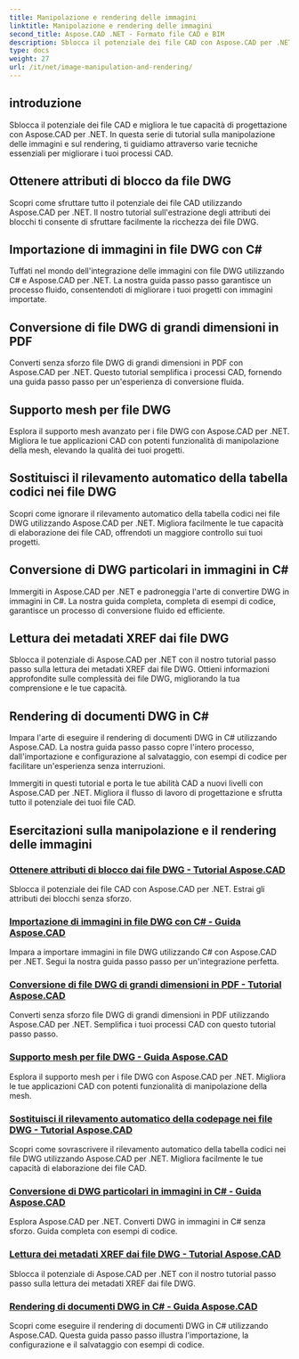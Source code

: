 ```yaml
---
title: Manipolazione e rendering delle immagini
linktitle: Manipolazione e rendering delle immagini
second_title: Aspose.CAD .NET - Formato file CAD e BIM
description: Sblocca il potenziale dei file CAD con Aspose.CAD per .NET. Scopri l'estrazione degli attributi dei blocchi, l'importazione di immagini, la conversione da DWG a PDF, il supporto mesh e molto altro ancora senza sforzo.
type: docs
weight: 27
url: /it/net/image-manipulation-and-rendering/
---
```


## introduzione

Sblocca il potenziale dei file CAD e migliora le tue capacità di progettazione con Aspose.CAD per .NET. In questa serie di tutorial sulla manipolazione delle immagini e sul rendering, ti guidiamo attraverso varie tecniche essenziali per migliorare i tuoi processi CAD.

 ## Ottenere attributi di blocco da file DWG 
Scopri come sfruttare tutto il potenziale dei file CAD utilizzando Aspose.CAD per .NET. Il nostro tutorial sull'estrazione degli attributi dei blocchi ti consente di sfruttare facilmente la ricchezza dei file DWG.

 ## Importazione di immagini in file DWG con C# 
Tuffati nel mondo dell'integrazione delle immagini con file DWG utilizzando C# e Aspose.CAD per .NET. La nostra guida passo passo garantisce un processo fluido, consentendoti di migliorare i tuoi progetti con immagini importate.

 ## Conversione di file DWG di grandi dimensioni in PDF 
Converti senza sforzo file DWG di grandi dimensioni in PDF con Aspose.CAD per .NET. Questo tutorial semplifica i processi CAD, fornendo una guida passo passo per un'esperienza di conversione fluida.

 ## Supporto mesh per file DWG 
Esplora il supporto mesh avanzato per i file DWG con Aspose.CAD per .NET. Migliora le tue applicazioni CAD con potenti funzionalità di manipolazione della mesh, elevando la qualità dei tuoi progetti.

 ## Sostituisci il rilevamento automatico della tabella codici nei file DWG 
Scopri come ignorare il rilevamento automatico della tabella codici nei file DWG utilizzando Aspose.CAD per .NET. Migliora facilmente le tue capacità di elaborazione dei file CAD, offrendoti un maggiore controllo sui tuoi progetti.

 ## Conversione di DWG particolari in immagini in C# 
Immergiti in Aspose.CAD per .NET e padroneggia l'arte di convertire DWG in immagini in C#. La nostra guida completa, completa di esempi di codice, garantisce un processo di conversione fluido ed efficiente.

 ## Lettura dei metadati XREF dai file DWG 
Sblocca il potenziale di Aspose.CAD per .NET con il nostro tutorial passo passo sulla lettura dei metadati XREF dai file DWG. Ottieni informazioni approfondite sulle complessità dei file DWG, migliorando la tua comprensione e le tue capacità.

 ## Rendering di documenti DWG in C# 
Impara l'arte di eseguire il rendering di documenti DWG in C# utilizzando Aspose.CAD. La nostra guida passo passo copre l'intero processo, dall'importazione e configurazione al salvataggio, con esempi di codice per facilitare un'esperienza senza interruzioni.

Immergiti in questi tutorial e porta le tue abilità CAD a nuovi livelli con Aspose.CAD per .NET. Migliora il flusso di lavoro di progettazione e sfrutta tutto il potenziale dei tuoi file CAD.
## Esercitazioni sulla manipolazione e il rendering delle immagini
### [Ottenere attributi di blocco dai file DWG - Tutorial Aspose.CAD](./getting-block-attributes-from-dwg/)
Sblocca il potenziale dei file CAD con Aspose.CAD per .NET. Estrai gli attributi dei blocchi senza sforzo.
### [Importazione di immagini in file DWG con C# - Guida Aspose.CAD](./importing-images-into-dwg/)
Impara a importare immagini in file DWG utilizzando C# con Aspose.CAD per .NET. Segui la nostra guida passo passo per un'integrazione perfetta.
### [Conversione di file DWG di grandi dimensioni in PDF - Tutorial Aspose.CAD](./converting-large-dwg-files-to-pdf/)
Converti senza sforzo file DWG di grandi dimensioni in PDF utilizzando Aspose.CAD per .NET. Semplifica i tuoi processi CAD con questo tutorial passo passo.
### [Supporto mesh per file DWG - Guida Aspose.CAD](./mesh-support-for-dwg/)
Esplora il supporto mesh per i file DWG con Aspose.CAD per .NET. Migliora le tue applicazioni CAD con potenti funzionalità di manipolazione della mesh.
### [Sostituisci il rilevamento automatico della codepage nei file DWG - Tutorial Aspose.CAD](./override-automatic-codepage-detection-in-dwg/)
Scopri come sovrascrivere il rilevamento automatico della tabella codici nei file DWG utilizzando Aspose.CAD per .NET. Migliora facilmente le tue capacità di elaborazione dei file CAD.
### [Conversione di DWG particolari in immagini in C# - Guida Aspose.CAD](./converting-particular-dwg-to-image/)
Esplora Aspose.CAD per .NET. Converti DWG in immagini in C# senza sforzo. Guida completa con esempi di codice.
### [Lettura dei metadati XREF dai file DWG - Tutorial Aspose.CAD](./reading-xref-metadata-from-dwg/)
Sblocca il potenziale di Aspose.CAD per .NET con il nostro tutorial passo passo sulla lettura dei metadati XREF dai file DWG.
### [Rendering di documenti DWG in C# - Guida Aspose.CAD](./rendering-dwg-documents/)
Scopri come eseguire il rendering di documenti DWG in C# utilizzando Aspose.CAD. Questa guida passo passo illustra l'importazione, la configurazione e il salvataggio con esempi di codice.
